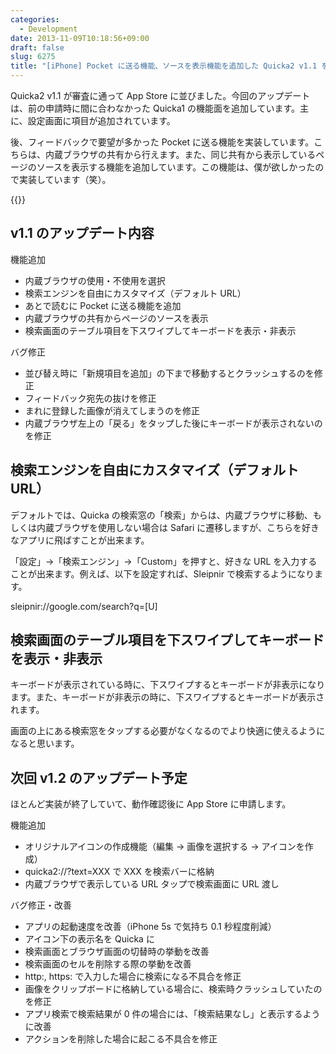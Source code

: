 ```yaml
---
categories:
  - Development
date: 2013-11-09T10:18:56+09:00
draft: false
slug: 6275
title: "[iPhone] Pocket に送る機能、ソースを表示機能を追加した Quicka2 v1.1 をリリースしました"
---
```


Quicka2 v1.1 が審査に通って App Store に並びました。今回のアップデートは、前の申請時に間に合わなかった Quicka1 の機能面を追加しています。主に、設定画面に項目が追加されています。

後、フィードバックで要望が多かった Pocket に送る機能を実装しています。こちらは、内蔵ブラウザの共有から行えます。また、同じ共有から表示しているページのソースを表示する機能を追加しています。この機能は、僕が欲しかったので実装しています（笑）。

{{<app id="725195676" title="Quicka2 - 検索を快適に" src="https://a583.phobos.apple.com/us/r30/Purple4/v4/23/77/54/237754ea-c8dc-453e-aad1-28d770bb6473/mzl.dslfdjdb.100x100-75.png">}}

## v1.1 のアップデート内容

機能追加 

* 内蔵ブラウザの使用・不使用を選択
* 検索エンジンを自由にカスタマイズ（デフォルト URL）
* あとで読むに Pocket に送る機能を追加
* 内蔵ブラウザの共有からページのソースを表示 
* 検索画面のテーブル項目を下スワイプしてキーボードを表示・非表示

バグ修正 

* 並び替え時に「新規項目を追加」の下まで移動するとクラッシュするのを修正
* フィードバック宛先の抜けを修正
* まれに登録した画像が消えてしまうのを修正
* 内蔵ブラウザ左上の「戻る」をタップした後にキーボードが表示されないのを修正

## 検索エンジンを自由にカスタマイズ（デフォルト URL）

デフォルトでは、Quicka の検索窓の「検索」からは、内蔵ブラウザに移動、もしくは内蔵ブラウザを使用しない場合は Safari に遷移しますが、こちらを好きなアプリに飛ばすことが出来ます。

「設定」→「検索エンジン」→「Custom」を押すと、好きな URL を入力することが出来ます。例えば、以下を設定すれば、Sleipnir で検索するようになります。

sleipnir://google.com/search?q=[U]

## 検索画面のテーブル項目を下スワイプしてキーボードを表示・非表示

キーボードが表示されている時に、下スワイプするとキーボードが非表示になります。また、キーボードが非表示の時に、下スワイプするとキーボードが表示されます。

画面の上にある検索窓をタップする必要がなくなるのでより快適に使えるようになると思います。

## 次回 v1.2 のアップデート予定

ほとんど実装が終了していて、動作確認後に App Store に申請します。

機能追加

* オリジナルアイコンの作成機能（編集 → 画像を選択する → アイコンを作成）
* quicka2://?text=XXX で XXX を検索バーに格納
* 内蔵ブラウザで表示している URL タップで検索画面に URL 渡し

バグ修正・改善

* アプリの起動速度を改善（iPhone 5s で気持ち 0.1 秒程度削減） 
* アイコン下の表示名を Quicka に
* 検索画面とブラウザ画面の切替時の挙動を改善
* 検索画面のセルを削除する際の挙動を改善
* http:, https: で入力した場合に検索になる不具合を修正
* 画像をクリップボードに格納している場合に、検索時クラッシュしていたのを修正
* アプリ検索で検索結果が 0 件の場合には、「検索結果なし」と表示するように改善 
* アクションを削除した場合に起こる不具合を修正

